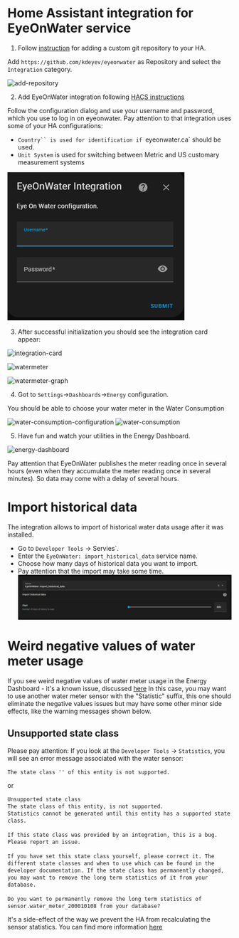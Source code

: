 # Home Assistant integration for EyeOnWater service

1. Follow [instruction](https://hacs.xyz/docs/faq/custom_repositories/) for adding a custom git repository to your HA.

Add `https://github.com/kdeyev/eyeonwater` as Repository and select the `Integration` category.

![add-repository](https://github.com/kdeyev/eyeonwater/blob/master/img/add-repository.png?raw=true)

2. Add EyeOnWater integration following [HACS instructions](https://github.com/hacs/integration)

Follow the configuration dialog and use your username and password, which you use to log in on eyeonwater.
Pay attention to that integration uses some of your HA configurations:
- `Country`` is used for identification if `eyeonwater.ca` should be used.
- `Unit System` is used for switching between Metric and US customary measurement systems

![configuration](https://github.com/kdeyev/eyeonwater/blob/master/img/configuration.png?raw=true)

3. After successful initialization you should see the integration card appear:

![integration-card](https://github.com/kdeyev/eyeonwater/blob/master/img/integration-card.png?raw=true)

![watermeter](https://github.com/kdeyev/eyeonwater/blob/master/img/watermeter.png?raw=true)

![watermeter-graph](https://github.com/kdeyev/eyeonwater/blob/master/img/watermeter-graph.png?raw=true)

4. Got to `Settings`->`Dashboards`->`Energy` configuration.

You should be able to choose your water meter in the Water Consumption

![water-consumption-configuration](https://github.com/kdeyev/eyeonwater/blob/master/img/water-consumption-configuration.png?raw=true)
![water-consumption](https://github.com/kdeyev/eyeonwater/blob/master/img/water-consumption.png?raw=true)

5. Have fun and watch your utilities in the Energy Dashboard.

![energy-dashboard](https://github.com/kdeyev/eyeonwater/blob/master/img/energy-dashboard.png?raw=true)

Pay attention that EyeOnWater publishes the meter reading once in several hours (even when they accumulate the meter reading once in several minutes). So data may come with a delay of several hours.

# Import historical data
The integration allows to import of historical water data usage after it was installed.
- Go to `Developer Tools` -> Servies`.
- Enter the `EyeOnWater: import_historical_data` service name.
- Choose how many days of historical data you want to import.
- Pay attention that the import may take some time.
![import-historical-data](https://github.com/kdeyev/eyeonwater/blob/master/img/import-historical-data.png?raw=true)



# Weird negative values of water meter usage
If you see weird negative values of water meter usage in the Energy Dashboard - it's a known issue, discussed [here](https://github.com/kdeyev/eyeonwater/issues/30)
In this case, you may want to use another water meter sensor with the "Statistic" suffix, this one should eliminate the negative values issues but may have some other minor side effects, like the warning messages shown below.


## Unsupported state class

Please pay attention: If you look at the `Developer Tools` -> `Statistics`, you will see an error message associated with the water sensor:
```
The state class '' of this entity is not supported.
```
or
```
Unsupported state class
The state class of this entity, is not supported.
Statistics cannot be generated until this entity has a supported state class.

If this state class was provided by an integration, this is a bug. Please report an issue.

If you have set this state class yourself, please correct it. The different state classes and when to use which can be found in the developer documentation. If the state class has permanently changed, you may want to remove the long term statistics of it from your database.

Do you want to permanently remove the long term statistics of sensor.water_meter_200010108 from your database?
```

It's a side-effect of the way we prevent the HA from recalculating the sensor statistics. You can find more information [here](https://github.com/kdeyev/eyeonwater/issues/30)
